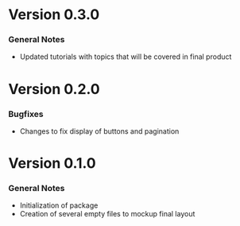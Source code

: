 # Version 0.3.0

### General Notes
* Updated tutorials with topics that will be covered in final product

# Version 0.2.0

### Bugfixes
* Changes to fix display of buttons and pagination

# Version 0.1.0

### General Notes

* Initialization of package
* Creation of several empty files to mockup final layout